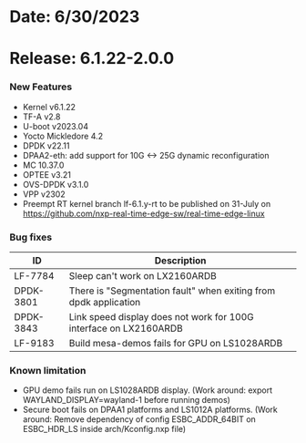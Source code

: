 # Date: 6/30/2023
# Release: 6.1.22-2.0.0
### New Features
- Kernel v6.1.22
- TF-A v2.8
- U-boot v2023.04
- Yocto Mickledore 4.2
- DPDK v22.11
- DPAA2-eth: add support for 10G <-> 25G dynamic reconfiguration
- MC 10.37.0
- OPTEE v3.21
- OVS-DPDK v3.1.0
- VPP v2302
- Preempt RT kernel branch lf-6.1.y-rt to be published on 31-July on https://github.com/nxp-real-time-edge-sw/real-time-edge-linux

### Bug fixes
| ID    |  Description   |
| --- | --- |
| LF-7784 | Sleep can't work on LX2160ARDB |
| DPDK-3801 | There is "Segmentation fault" when exiting from dpdk application |
| DPDK-3843 | Link speed display does not work for 100G interface on LX2160ARDB |
| LF-9183 | Build mesa-demos fails for GPU on LS1028ARDB |

### Known limitation 
- GPU demo fails run on LS1028ARDB display. (Work around: export WAYLAND_DISPLAY=wayland-1 before running demos)
- Secure boot fails on DPAA1 platforms and LS1012A platforms. (Work around:
  Remove dependency of config ESBC_ADDR_64BIT on ESBC_HDR_LS inside
  arch/Kconfig.nxp file)
